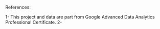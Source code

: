 References:

1- This project and data are part from Google Advanced Data Analytics Professional Certificate.
2- 
